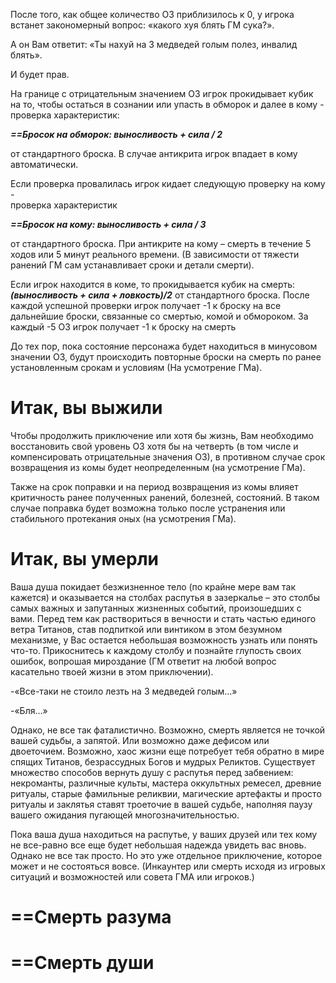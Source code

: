 После того, как общее количество ОЗ приблизилось к 0, у игрока встанет закономерный вопрос: «какого хуя блять ГМ сука?».

А он Вам ответит: «Ты нахуй на 3 медведей голым полез, инвалид блять».

И будет прав.

На границе с отрицательным значением ОЗ игрок прокидывает кубик на то, чтобы остаться в сознании или упасть в обморок и далее в кому - проверка характеристик:

**_==Бросок на обморок: выносливость + сила / 2_** 

от стандартного броска. В случае антикрита игрок впадает в кому автоматически.

Если проверка провалилась игрок кидает следующую проверку на кому -  
проверка характеристик 

**_==Бросок на кому: выносливость + сила / 3_**

от стандартного броска.
При антикрите на кому – смерть в течение 5 ходов или 5 минут реального времени. (В зависимости от тяжести ранений ГМ сам устанавливает сроки и детали смерти).

Если игрок находится в коме, то прокидывается кубик на смерть:
**_(выносливость + сила + ловкость)/2_**
от стандартного броска.
После каждой успешной проверки игрок получает -1 к броску на все дальнейшие броски, связанные со смертью, комой и обмороком. За каждый -5 ОЗ игрок получает -1 к броску на смерть

До тех пор, пока состояние персонажа будет находиться в минусовом значении ОЗ, будут происходить повторные броски на смерть по ранее установленным срокам и условиям (На усмотрение ГМа).

# Итак, вы выжили
Чтобы продолжить приключение или хотя бы жизнь, Вам необходимо восстановить свой уровень ОЗ хотя бы на четверть (в том числе и компенсировать отрицательные значения ОЗ), в противном случае срок возвращения из комы будет неопределенным (на усмотрение ГМа).

Также на срок поправки и на период возвращения из комы влияет критичность ранее полученных ранений, болезней, состояний. В таком случае поправка будет возможна только после устранения или стабильного протекания оных (на усмотрения ГМа).

# Итак, вы умерли
Ваша душа покидает безжизненное тело (по крайне мере вам так кажется) и оказывается на столбах распутья в зазеркалье – это столбы самых важных и запутанных жизненных событий, произошедших с вами. Перед тем как раствориться в вечности и стать частью единого ветра Титанов, став подпиткой или винтиком в этом безумном механизме, у Вас остается небольшая возможность узнать или понять что-то. Прикоснитесь к каждому столбу и познайте глупость своих ошибок, вопрошая мироздание (ГМ ответит на любой вопрос касательно твоей жизни в этом приключении).

-«Все-таки не стоило лезть на 3 медведей голым…»

-«Бля…»

Однако, не все так фаталистично. Возможно, смерть является не точкой вашей судьбы, а запятой. Или возможно даже дефисом или двоеточием. Возможно, хаос жизни еще потребует тебя обратно в мире спящих Титанов, безрассудных Богов и мудрых Реликтов. Существует множество способов вернуть душу с распутья перед забвением: некроманты, различные культы, мастера оккультных ремесел, древние ритуалы, старые фамильные реликвии, магические артефакты и просто ритуалы и заклятья ставят троеточие в вашей судьбе, наполняя паузу вашего ожидания пугающей многозначительностью.

Пока ваша душа находиться на распутье, у ваших друзей или тех кому не все-равно все еще будет небольшая надежда увидеть вас вновь. Однако не все так просто. Но это уже отдельное приключение, которое может и не состояться вовсе. (Инкаунтер или смерть исходя из игровых ситуаций и возможностей или совета ГМА или игроков.)
           
# ==Смерть разума

# ==Смерть души

